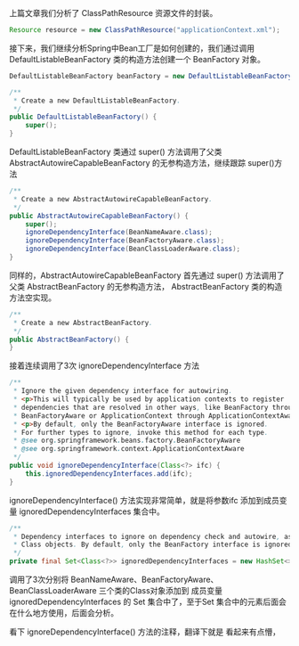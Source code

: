 上篇文章我们分析了 ClassPathResource 资源文件的封装。
```java
Resource resource = new ClassPathResource("applicationContext.xml");
```
接下来，我们继续分析Spring中Bean工厂是如何创建的，我们通过调用 DefaultListableBeanFactory 类的构造方法创建一个 BeanFactory 对象。
```java
DefaultListableBeanFactory beanFactory = new DefaultListableBeanFactory();
```
```java
/**
 * Create a new DefaultListableBeanFactory.
 */
public DefaultListableBeanFactory() {
    super();
}
```
DefaultListableBeanFactory 类通过 super() 方法调用了父类 AbstractAutowireCapableBeanFactory 的无参构造方法，继续跟踪 super()方法
```java
/**
 * Create a new AbstractAutowireCapableBeanFactory.
 */
public AbstractAutowireCapableBeanFactory() {
    super();
    ignoreDependencyInterface(BeanNameAware.class);
    ignoreDependencyInterface(BeanFactoryAware.class);
    ignoreDependencyInterface(BeanClassLoaderAware.class);
}
```
同样的，AbstractAutowireCapableBeanFactory 首先通过 super() 方法调用了父类 AbstractBeanFactory 的无参构造方法，
AbstractBeanFactory 类的构造方法空实现。
```java
/**
 * Create a new AbstractBeanFactory.
 */
public AbstractBeanFactory() {
}
```
接着连续调用了3次 ignoreDependencyInterface 方法
```java
/**
 * Ignore the given dependency interface for autowiring.
 * <p>This will typically be used by application contexts to register
 * dependencies that are resolved in other ways, like BeanFactory through
 * BeanFactoryAware or ApplicationContext through ApplicationContextAware.
 * <p>By default, only the BeanFactoryAware interface is ignored.
 * For further types to ignore, invoke this method for each type.
 * @see org.springframework.beans.factory.BeanFactoryAware
 * @see org.springframework.context.ApplicationContextAware
 */
public void ignoreDependencyInterface(Class<?> ifc) {
    this.ignoredDependencyInterfaces.add(ifc);
}
```
ignoreDependencyInterface() 方法实现非常简单，就是将参数ifc 添加到成员变量 ignoredDependencyInterfaces 集合中。
```java
/**
 * Dependency interfaces to ignore on dependency check and autowire, as Set of
 * Class objects. By default, only the BeanFactory interface is ignored.
 */
private final Set<Class<?>> ignoredDependencyInterfaces = new HashSet<>();
```

调用了3次分别将 BeanNameAware、BeanFactoryAware、BeanClassLoaderAware 三个类的Class对象添加到 
成员变量 ignoredDependencyInterfaces 的 Set 集合中了，至于Set 集合中的元素后面会在什么地方使用，后面会分析。

看下 ignoreDependencyInterface() 方法的注释，翻译下就是
看起来有点懵，


